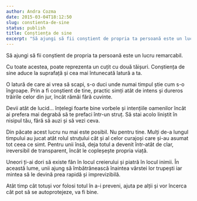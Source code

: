 ```yaml
---
author: Andra Cozma
date: 2015-03-04T18:12:50
slug: constienta-de-sine
status: publish
title: Conștiența de sine
excerpt: "Să ajungi să fii conștient de propria ta persoană este un lucru remarcabil. Cu toate acestea, poate reprezenta un cuțit  "
---
```

Să ajungi să fii conștient de propria ta persoană este un lucru remarcabil.

Cu toate acestea, poate reprezenta un cuțit cu două tăișuri. Conștiența de sine aduce la suprafață și cea mai întunecată latură a ta.

O latură de care ai vrea să scapi, s-o duci unde numai timpul știe cum s-o îngroape. Prin a fi conștient de tine, practic simți atât de intens și dureros trăirile celor din jur, încât rămâi fără cuvinte.

Devii atât de lucid… înțelegi foarte bine vorbele și intențiile oamenilor încât ai prefera mai degrabă să te prefaci într-un struț. Să stai acolo liniștit în nisipul tău, fără să auzi și să vezi ceva.

Din păcate acest lucru nu mai este posibil. Nu pentru tine. Mulți de-a lungul timpului au jucat atât rolul struțului cât și al celor curajoși care și-au asumat tot ceea ce simt. Pentru unii însă, deja totul a devenit într-atât de clar, ireversibil de transparent, încât le copleșește propria viață.

Uneori ți-ai dori să existe fân în locul creierului și piatră în locul inimii. În această lume, unii ajung să îmbătrânească înaintea vârstei lor trupești iar mintea să le devină prea rapidă și imprevizibilă.

Atât timp cât totuși vor folosi totul în a-i preveni, ajuta pe alții și vor încerca cât pot să se autoprotejeze, va fi bine.
    